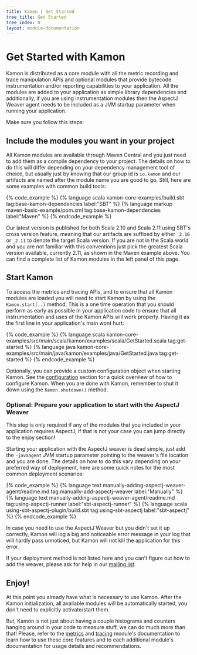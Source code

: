 ```yaml
---
title: Kamon | Get Started
tree_title: Get Started
tree_index: 0
layout: module-documentation
---
```


Get Started with Kamon
======================

Kamon is distributed as a core module with all the metric recording and trace manipulation APIs and optional modules
that provide bytecode instrumentation and/or reporting capabilities to your application. All the modules are added to
your application as simple library dependencies and additionally, if you are using instrumentation modules then the
AspectJ Weaver agent needs to be included as a JVM startup parameter when running your application.

Make sure you follow this steps:



Include the modules you want in your project
--------------------------------------------

All Kamon modules are available through Maven Central and you just need to add them as a compile dependency to your
project. The details on how to do this will differ depending on your dependency management tool of choice, but usually
just by knowing that our group id is `io.kamon` and our artifacts are named after the module name you are good to go.
Still, here are some examples with common build tools:

{% code_example %}
{%   language scala kamon-core-examples/build.sbt tag:base-kamon-dependencies label:"SBT" %}
{%   language markup maven-basic-example/pom.xml tag:base-kamon-dependencies label:"Maven" %}
{% endcode_example %}

Our latest version is published for both Scala 2.10 and Scala 2.11 using SBT's cross version feature, meaning that our
artifacts are suffixed by either `_2.10` or `_2.11` to denote the target Scala version. If you are not in the Scala
world and you are not familiar with this conventions just pick the greatest Scala version available, currently 2.11, as
shown in the Maven example above. You can find a complete list of Kamon modules in the left panel of this page.



Start Kamon
-----------

To access the metrics and tracing APIs, and to ensure that all Kamon modules are loaded you will need to start Kamon by
using the `Kamon.start(..)` method. This is a one time operation that you should perform as early as possible in your
application code to ensure that all instrumentation and uses of the Kamon APIs will work properly. Having it as the
first line in your application's main wont hurt:


{% code_example %}
{%   language scala kamon-core-examples/src/main/scala/kamon/examples/scala/GetStarted.scala tag:get-started %}
{%   language java kamon-core-examples/src/main/java/kamon/examples/java/GetStarted.java tag:get-started %}
{% endcode_example %}

Optionally, you can provide a custom configuration object when starting Kamon. See the [configuration] section for a
quick overview of how to configure Kamon. When you are done with Kamon, remember to shut it down using the
`Kamon.shutdown()` method.



### Optional: Prepare your application to start with the AspectJ Weaver ###

This step is only required if any of the modules that you included in your application requires AspectJ, if that is not
your case you can jump directly to the enjoy section!

Starting your application with the AspectJ weaver is dead simple, just add the `-javaagent` JVM startup parameter
pointing to the weaver's file location and you are done. The details on how to do this vary depending on your preferred
way of deployment, here are some quick notes for the most common deployment scenarios:

{% code_example %}
{%   language text manually-adding-aspectj-weaver-agent/readme.md tag:manually-add-aspectj-weaver label:"Manually" %}
{%   language text manually-adding-aspectj-weaver-agent/readme.md tag:using-aspectj-runner label:"sbt-aspectj-runner" %}
{%   language scala using-sbt-aspectj-plugin/build.sbt tag:using-sbt-aspectj label:"sbt-aspectj" %}
{% endcode_example %}

In case you need to use the AspectJ Weaver but you didn't set it up correctly, Kamon will log a big and noticeable error
message in your log that will hardly pass unnoticed, but Kamon will not kill the application for this error.

If your deployment method is not listed here and you can't figure out how to add the weaver, please ask for help in our
[mailing list].



Enjoy!
------

At this point you already have what is necessary to use Kamon. After the Kamon initialization, all available modules
will be automatically started, you don't need to explicitly activate/start them.

But, Kamon is not just about having a couple histograms and counters hanging around in your code to measure stuff, we
can do much more than that! Please, refer to the [metrics] and [tracing] module's documentation to learn how to use
these core features and to each additional module's documentation for usage details and recommendations.


[Akka]: http://akka.io/
[configuration]: ../configuration/
[sbt-aspectj]: https://github.com/sbt/sbt-aspectj/
[load-time weaving example]: https://github.com/sbt/sbt-aspectj/tree/master/src/sbt-test/weave/load-time/
[tracing]: ../tracing/core-concepts/
[metrics]: ../metrics/core-concepts/
[mailing list]: https://groups.google.com/forum/#!forum/kamon-user
